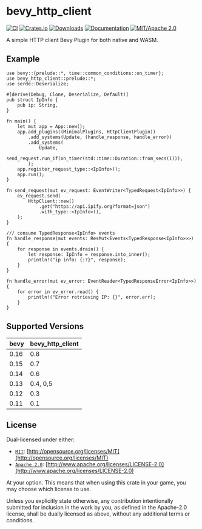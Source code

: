 # bevy_http_client

[![CI](https://github.com/foxzool/bevy_http_client/workflows/CI/badge.svg)](https://github.com/foxzool/bevy_http_client/actions)
[![Crates.io](https://img.shields.io/crates/v/bevy_http_client)](https://crates.io/crates/bevy_http_client)
[![Downloads](https://img.shields.io/crates/d/bevy_http_client)](https://crates.io/crates/bevy_http_client)
[![Documentation](https://docs.rs/bevy_http_client/badge.svg)](https://docs.rs/bevy_http_client)
[![MIT/Apache 2.0](https://img.shields.io/badge/license-MIT%2FApache-blue.svg)](https://github.com/Seldom-SE/seldom_pixel#license)

A simple HTTP client Bevy Plugin for both native and WASM.

## Example

```rust, no_run
use bevy::{prelude::*, time::common_conditions::on_timer};
use bevy_http_client::prelude::*;
use serde::Deserialize;

#[derive(Debug, Clone, Deserialize, Default)]
pub struct IpInfo {
    pub ip: String,
}

fn main() {
    let mut app = App::new();
    app.add_plugins((MinimalPlugins, HttpClientPlugin))
        .add_systems(Update, (handle_response, handle_error))
        .add_systems(
            Update,
            send_request.run_if(on_timer(std::time::Duration::from_secs(1))),
        );
    app.register_request_type::<IpInfo>();
    app.run();
}

fn send_request(mut ev_request: EventWriter<TypedRequest<IpInfo>>) {
    ev_request.send(
        HttpClient::new()
            .get("https://api.ipify.org?format=json")
            .with_type::<IpInfo>(),
    );
}

/// consume TypedResponse<IpInfo> events
fn handle_response(mut events: ResMut<Events<TypedResponse<IpInfo>>>) {
    for response in events.drain() {
        let response: IpInfo = response.into_inner();
        println!("ip info: {:?}", response);
    }
}

fn handle_error(mut ev_error: EventReader<TypedResponseError<IpInfo>>) {
    for error in ev_error.read() {
        println!("Error retrieving IP: {}", error.err);
    }
}

```

## Supported Versions

| bevy | bevy_http_client |
|------|------------------|
| 0.16 | 0.8              |
| 0.15 | 0.7              |
| 0.14 | 0.6              |
| 0.13 | 0.4, 0,5         |
| 0.12 | 0.3              |
| 0.11 | 0.1              |

## License

Dual-licensed under either:

- [`MIT`](LICENSE-MIT): [http://opensource.org/licenses/MIT](http://opensource.org/licenses/MIT)
- [`Apache 2.0`](LICENSE-APACHE): [http://www.apache.org/licenses/LICENSE-2.0](http://www.apache.org/licenses/LICENSE-2.0)

At your option. This means that when using this crate in your game, you may choose which license to use.

Unless you explicitly state otherwise, any contribution intentionally submitted for inclusion in the work by you, as
defined in the Apache-2.0 license, shall be dually licensed as above, without any additional terms or conditions.
